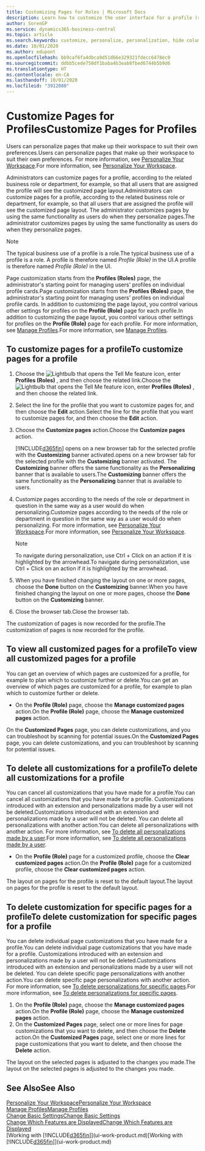 ```yaml
---
title: Customizing Pages for Roles | Microsoft Docs
description: Learn how to customize the user interface for a profile (role) so that all users assigned that role see a customized workspace.
author: SorenGP
ms.service: dynamics365-business-central
ms.topic: article
ms.search.keywords: customize, personalize, personalization, hide columns, remove fields, move fields
ms.date: 10/01/2020
ms.author: edupont
ms.openlocfilehash: bb9caf6fa4dbca9d51d66e329321fdecc6478ec0
ms.sourcegitcommit: ddbb5cede750df1baba4b3eab8fbed6744b5b9d6
ms.translationtype: HT
ms.contentlocale: en-CA
ms.lasthandoff: 10/01/2020
ms.locfileid: "3912080"
---
```

# <a name="customize-pages-for-profiles"></a><span data-ttu-id="a6e9a-103">Customize Pages for Profiles</span><span class="sxs-lookup"><span data-stu-id="a6e9a-103">Customize Pages for Profiles</span></span>
<span data-ttu-id="a6e9a-104">Users can personalize pages that make up their workspace to suit their own preferences.</span><span class="sxs-lookup"><span data-stu-id="a6e9a-104">Users can personalize pages that make up their workspace to suit their own preferences.</span></span> <span data-ttu-id="a6e9a-105">For more information, see [Personalize Your Workspace](ui-personalization-user.md).</span><span class="sxs-lookup"><span data-stu-id="a6e9a-105">For more information, see [Personalize Your Workspace](ui-personalization-user.md).</span></span>

<span data-ttu-id="a6e9a-106">Administrators can customize pages for a profile, according to the related business role or department, for example, so that all users that are assigned the profile will see the customized page layout.</span><span class="sxs-lookup"><span data-stu-id="a6e9a-106">Administrators can customize pages for a profile, according to the related business role or department, for example, so that all users that are assigned the profile will see the customized page layout.</span></span> <span data-ttu-id="a6e9a-107">The administrator customizes pages by using the same functionality as users do when they personalize pages.</span><span class="sxs-lookup"><span data-stu-id="a6e9a-107">The administrator customizes pages by using the same functionality as users do when they personalize pages.</span></span>

> [!NOTE]
> <span data-ttu-id="a6e9a-108">The typical business use of a profile is a role.</span><span class="sxs-lookup"><span data-stu-id="a6e9a-108">The typical business use of a profile is a role.</span></span> <span data-ttu-id="a6e9a-109">A profile is therefore named *Profile (Role)* in the UI.</span><span class="sxs-lookup"><span data-stu-id="a6e9a-109">A profile is therefore named *Profile (Role)* in the UI.</span></span>

<span data-ttu-id="a6e9a-110">Page customization starts from the **Profiles (Roles)** page, the administrator's starting point for managing users' profiles on individual profile cards.</span><span class="sxs-lookup"><span data-stu-id="a6e9a-110">Page customization starts from the **Profiles (Roles)** page, the administrator's starting point for managing users' profiles on individual profile cards.</span></span> <span data-ttu-id="a6e9a-111">In addition to customizing the page layout, you control various other settings for profiles on the **Profile (Role)** page for each profile.</span><span class="sxs-lookup"><span data-stu-id="a6e9a-111">In addition to customizing the page layout, you control various other settings for profiles on the **Profile (Role)** page for each profile.</span></span> <span data-ttu-id="a6e9a-112">For more information, see [Manage Profiles](admin-users-profiles-roles.md).</span><span class="sxs-lookup"><span data-stu-id="a6e9a-112">For more information, see [Manage Profiles](admin-users-profiles-roles.md).</span></span>

## <a name="to-customize-pages-for-a-profile"></a><span data-ttu-id="a6e9a-113">To customize pages for a profile</span><span class="sxs-lookup"><span data-stu-id="a6e9a-113">To customize pages for a profile</span></span>
1. <span data-ttu-id="a6e9a-114">Choose the ![Lightbulb that opens the Tell Me feature](media/ui-search/search_small.png "Tell me what you want to do") icon, enter **Profiles (Roles)** , and then choose the related link.</span><span class="sxs-lookup"><span data-stu-id="a6e9a-114">Choose the ![Lightbulb that opens the Tell Me feature](media/ui-search/search_small.png "Tell me what you want to do") icon, enter **Profiles (Roles)** , and then choose the related link.</span></span>
2. <span data-ttu-id="a6e9a-115">Select the line for the profile that you want to customize pages for, and then choose the **Edit** action.</span><span class="sxs-lookup"><span data-stu-id="a6e9a-115">Select the line for the profile that you want to customize pages for, and then choose the **Edit** action.</span></span>
3. <span data-ttu-id="a6e9a-116">Choose the **Customize pages** action.</span><span class="sxs-lookup"><span data-stu-id="a6e9a-116">Choose the **Customize pages** action.</span></span>

    [!INCLUDE[d365fin](includes/d365fin_md.md)] <span data-ttu-id="a6e9a-117">opens on a new browser tab for the selected profile with the **Customizing** banner activated.</span><span class="sxs-lookup"><span data-stu-id="a6e9a-117">opens on a new browser tab for the selected profile with the **Customizing** banner activated.</span></span> <span data-ttu-id="a6e9a-118">The **Customizing** banner offers the same functionality as the **Personalizing** banner that is available to users.</span><span class="sxs-lookup"><span data-stu-id="a6e9a-118">The **Customizing** banner offers the same functionality as the **Personalizing** banner that is available to users.</span></span>

4. <span data-ttu-id="a6e9a-119">Customize pages according to the needs of the role or department in question in the same way as a user would do when personalizing.</span><span class="sxs-lookup"><span data-stu-id="a6e9a-119">Customize pages according to the needs of the role or department in question in the same way as a user would do when personalizing.</span></span> <span data-ttu-id="a6e9a-120">For more information, see [Personalize Your Workspace](ui-personalization-user.md).</span><span class="sxs-lookup"><span data-stu-id="a6e9a-120">For more information, see [Personalize Your Workspace](ui-personalization-user.md).</span></span>

    > [!NOTE]
    > <span data-ttu-id="a6e9a-121">To navigate during personalization, use Ctrl + Click on an action if it is highlighted by the arrowhead.</span><span class="sxs-lookup"><span data-stu-id="a6e9a-121">To navigate during personalization, use Ctrl + Click on an action if it is highlighted by the arrowhead.</span></span>

5. <span data-ttu-id="a6e9a-122">When you have finished changing the layout on one or more pages, choose the **Done** button on the **Customizing** banner.</span><span class="sxs-lookup"><span data-stu-id="a6e9a-122">When you have finished changing the layout on one or more pages, choose the **Done** button on the **Customizing** banner.</span></span>
6. <span data-ttu-id="a6e9a-123">Close the browser tab.</span><span class="sxs-lookup"><span data-stu-id="a6e9a-123">Close the browser tab.</span></span>

<span data-ttu-id="a6e9a-124">The customization of pages is now recorded for the profile.</span><span class="sxs-lookup"><span data-stu-id="a6e9a-124">The customization of pages is now recorded for the profile.</span></span>

## <a name="to-view-all-customized-pages-for-a-profile"></a><span data-ttu-id="a6e9a-125">To view all customized pages for a profile</span><span class="sxs-lookup"><span data-stu-id="a6e9a-125">To view all customized pages for a profile</span></span>

<span data-ttu-id="a6e9a-126">You can get an overview of which pages are customized for a profile, for example to plan which to customize further or delete.</span><span class="sxs-lookup"><span data-stu-id="a6e9a-126">You can get an overview of which pages are customized for a profile, for example to plan which to customize further or delete.</span></span>

- <span data-ttu-id="a6e9a-127">On the **Profile (Role)** page, choose the **Manage customized pages** action.</span><span class="sxs-lookup"><span data-stu-id="a6e9a-127">On the **Profile (Role)** page, choose the **Manage customized pages** action.</span></span>

<span data-ttu-id="a6e9a-128">On the **Customized Pages** page, you can delete customizations, and you can troubleshoot by scanning for potential issues.</span><span class="sxs-lookup"><span data-stu-id="a6e9a-128">On the **Customized Pages** page, you can delete customizations, and you can troubleshoot by scanning for potential issues.</span></span>  

## <a name="to-delete-all-customizations-for-a-profile"></a><span data-ttu-id="a6e9a-129">To delete all customizations for a profile</span><span class="sxs-lookup"><span data-stu-id="a6e9a-129">To delete all customizations for a profile</span></span>
<span data-ttu-id="a6e9a-130">You can cancel all customizations that you have made for a profile.</span><span class="sxs-lookup"><span data-stu-id="a6e9a-130">You can cancel all customizations that you have made for a profile.</span></span> <span data-ttu-id="a6e9a-131">Customizations introduced with an extension and personalizations made by a user will not be deleted.</span><span class="sxs-lookup"><span data-stu-id="a6e9a-131">Customizations introduced with an extension and personalizations made by a user will not be deleted.</span></span> <span data-ttu-id="a6e9a-132">You can delete all personalizations with another action.</span><span class="sxs-lookup"><span data-stu-id="a6e9a-132">You can delete all personalizations with another action.</span></span> <span data-ttu-id="a6e9a-133">For more information, see [To delete all personalizations made by a user](admin-users-profiles-roles.md#to-delete-all-personalizations-made-by-a-user).</span><span class="sxs-lookup"><span data-stu-id="a6e9a-133">For more information, see [To delete all personalizations made by a user](admin-users-profiles-roles.md#to-delete-all-personalizations-made-by-a-user).</span></span>

- <span data-ttu-id="a6e9a-134">On the **Profile (Role)** page for a customized profile, choose the **Clear customized pages** action.</span><span class="sxs-lookup"><span data-stu-id="a6e9a-134">On the **Profile (Role)** page for a customized profile, choose the **Clear customized pages** action.</span></span>

<span data-ttu-id="a6e9a-135">The layout on pages for the profile is reset to the default layout.</span><span class="sxs-lookup"><span data-stu-id="a6e9a-135">The layout on pages for the profile is reset to the default layout.</span></span>  

## <a name="to-delete-customization-for-specific-pages-for-a-profile"></a><span data-ttu-id="a6e9a-136">To delete customization for specific pages for a profile</span><span class="sxs-lookup"><span data-stu-id="a6e9a-136">To delete customization for specific pages for a profile</span></span>
<span data-ttu-id="a6e9a-137">You can delete individual page customizations that you have made for a profile.</span><span class="sxs-lookup"><span data-stu-id="a6e9a-137">You can delete individual page customizations that you have made for a profile.</span></span> <span data-ttu-id="a6e9a-138">Customizations introduced with an extension and personalizations made by a user will not be deleted.</span><span class="sxs-lookup"><span data-stu-id="a6e9a-138">Customizations introduced with an extension and personalizations made by a user will not be deleted.</span></span> <span data-ttu-id="a6e9a-139">You can delete specific page personalizations with another action.</span><span class="sxs-lookup"><span data-stu-id="a6e9a-139">You can delete specific page personalizations with another action.</span></span> <span data-ttu-id="a6e9a-140">For more information, see [To delete personalizations for specific pages](admin-users-profiles-roles.md#to-delete-personalizations-for-specific-pages).</span><span class="sxs-lookup"><span data-stu-id="a6e9a-140">For more information, see [To delete personalizations for specific pages](admin-users-profiles-roles.md#to-delete-personalizations-for-specific-pages).</span></span>

1. <span data-ttu-id="a6e9a-141">On the **Profile (Role)** page, choose the **Manage customized pages** action.</span><span class="sxs-lookup"><span data-stu-id="a6e9a-141">On the **Profile (Role)** page, choose the **Manage customized pages** action.</span></span>
2. <span data-ttu-id="a6e9a-142">On the **Customized Pages** page, select one or more lines for page customizations that you want to delete, and then choose the **Delete** action.</span><span class="sxs-lookup"><span data-stu-id="a6e9a-142">On the **Customized Pages** page, select one or more lines for page customizations that you want to delete, and then choose the **Delete** action.</span></span>

<span data-ttu-id="a6e9a-143">The layout on the selected pages is adjusted to the changes you made.</span><span class="sxs-lookup"><span data-stu-id="a6e9a-143">The layout on the selected pages is adjusted to the changes you made.</span></span>

## <a name="see-also"></a><span data-ttu-id="a6e9a-144">See Also</span><span class="sxs-lookup"><span data-stu-id="a6e9a-144">See Also</span></span>

[<span data-ttu-id="a6e9a-145">Personalize Your Workspace</span><span class="sxs-lookup"><span data-stu-id="a6e9a-145">Personalize Your Workspace</span></span>](ui-personalization-user.md)  
[<span data-ttu-id="a6e9a-146">Manage Profiles</span><span class="sxs-lookup"><span data-stu-id="a6e9a-146">Manage Profiles</span></span>](admin-users-profiles-roles.md)  
[<span data-ttu-id="a6e9a-147">Change Basic Settings</span><span class="sxs-lookup"><span data-stu-id="a6e9a-147">Change Basic Settings</span></span>](ui-change-basic-settings.md)  
[<span data-ttu-id="a6e9a-148">Change Which Features are Displayed</span><span class="sxs-lookup"><span data-stu-id="a6e9a-148">Change Which Features are Displayed</span></span>](ui-experiences.md)  
<span data-ttu-id="a6e9a-149">[Working with [!INCLUDE[d365fin](includes/d365fin_md.md)]](ui-work-product.md)</span><span class="sxs-lookup"><span data-stu-id="a6e9a-149">[Working with [!INCLUDE[d365fin](includes/d365fin_md.md)]](ui-work-product.md)</span></span>  
